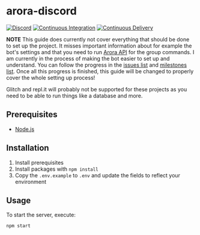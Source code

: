 arora-discord
================
[![Discord](https://discordapp.com/api/guilds/761634353859395595/embed.png)](https://discord.gg/tJFNC5Y)
[![Continuous Integration](https://github.com/guidojw/arora-discord/actions/workflows/continuous-integration.yml/badge.svg)](https://github.com/guidojw/arora-discord/actions/workflows/continuous-integration.yml)
[![Continuous Delivery](https://github.com/guidojw/arora-discord/actions/workflows/continuous-delivery.yml/badge.svg)](https://github.com/guidojw/arora-discord/actions/workflows/continuous-delivery.yml)

**NOTE**
This guide does currently not cover everything that should be done to set up the project. It misses important information about for example the bot's settings and that you need to run [Arora API](https://github.com/guidojw/arora-api) for the group commands.
I am currently in the process of making the bot easier to set up and understand. You can follow the progress in the [issues list](https://github.com/guidojw/arora-discord/issues) and [milestones list](https://github.com/guidojw/arora-discord/milestones). Once all this progress is finished, this guide will be changed to properly cover the whole setting up process! 

Glitch and repl.it will probably not be supported for these projects as you need to be able to run things like a database and more.

## Prerequisites
* [Node.js](https://nodejs.org/en/download/current/)

## Installation
1. Install prerequisites
2. Install packages with `npm install`
3. Copy the `.env.example` to `.env` and update the fields to reflect your environment

## Usage
To start the server, execute:

    npm start
